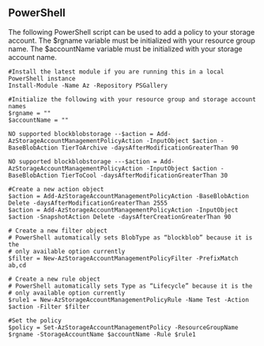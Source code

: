 ## PowerShell
The following PowerShell script can be used to add a policy to your storage account. The $rgname variable must be initialized with your resource group name. The $accountName variable must be initialized with your storage account name.

```
#Install the latest module if you are running this in a local PowerShell instance
Install-Module -Name Az -Repository PSGallery

#Initialize the following with your resource group and storage account names
$rgname = ""
$accountName = ""

NO supported blockblobstorage --$action = Add-AzStorageAccountManagementPolicyAction -InputObject $action -BaseBlobAction TierToArchive -daysAfterModificationGreaterThan 90

NO supported blockblobstorage ---$action = Add-AzStorageAccountManagementPolicyAction -InputObject $action -BaseBlobAction TierToCool -daysAfterModificationGreaterThan 30

#Create a new action object
$action = Add-AzStorageAccountManagementPolicyAction -BaseBlobAction Delete -daysAfterModificationGreaterThan 2555
$action = Add-AzStorageAccountManagementPolicyAction -InputObject $action -SnapshotAction Delete -daysAfterCreationGreaterThan 90

# Create a new filter object
# PowerShell automatically sets BlobType as “blockblob” because it is the
# only available option currently
$filter = New-AzStorageAccountManagementPolicyFilter -PrefixMatch ab,cd

# Create a new rule object
# PowerShell automatically sets Type as “Lifecycle” because it is the
# only available option currently
$rule1 = New-AzStorageAccountManagementPolicyRule -Name Test -Action $action -Filter $filter

#Set the policy
$policy = Set-AzStorageAccountManagementPolicy -ResourceGroupName $rgname -StorageAccountName $accountName -Rule $rule1
```